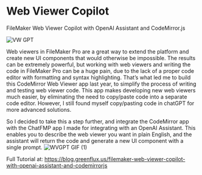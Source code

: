 # Web Viewer Copilot
FileMaker Web Viewer Copilot with OpenAI Assistant and CodeMirror.js

![VW GPT](https://github.com/user-attachments/assets/c05593f0-89e5-41ad-b561-e805e5f50f6f)

Web viewers in FileMaker Pro are a great way to extend the platform and create new UI components that would otherwise be impossible. The results can be extremely powerful, but working with web viewers and writing the code in FileMaker Pro can be a huge pain, due to the lack of a proper code editor with formatting and syntax highlighting. That’s what led me to build this CodeMirror Web Viewer app last year, to simplify the process of writing and testing web viewer code. This app makes developing new web viewers much easier, by eliminating the need to copy/paste code into a separate code editor. However, I still found myself copy/pasting code in chatGPT for more advanced solutions. 

So I decided to take this a step further, and integrate the CodeMirror app with the ChatFMP app I made for integrating with an OpenAI Assistant. This enables you to describe the web viewer you want in plain English, and the assistant will return the code and generate a new UI component with a single prompt. 
![WVGPT GIF (1)](https://github.com/user-attachments/assets/c8cbb532-bc66-4ef0-963b-94e3932967f6)


Full Tutorial at: 
https://blog.greenflux.us/filemaker-web-viewer-copilot-with-openai-assistant-and-codemirrorjs

